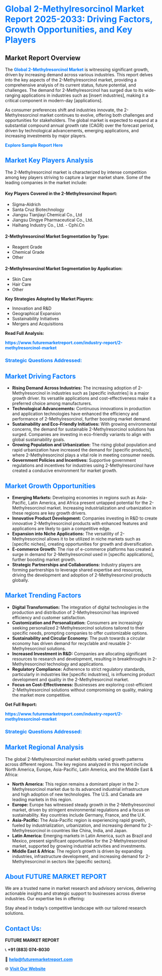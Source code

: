 <h1 style="color: #007BFF;">Global 2-Methylresorcinol Market Report 2025-2033: Driving Factors, Growth Opportunities, and Key Players</h1>

<section id="overview">
<h2>Market Report Overview</h2>
<p>The <a href="https://www.futuremarketreport.com/industry-report/2-methylresorcinol-market" style="color: #007BFF; text-decoration: none;"><strong>Global 2-Methylresorcinol Market</strong></a> is witnessing significant growth, driven by increasing demand across various industries. This report delves into the key aspects of the 2-Methylresorcinol market, providing a comprehensive analysis of its current status, future potential, and challenges. The demand for 2-Methylresorcinol has surged due to its wide-ranging applications in industries such as [insert industries], making it a critical component in modern-day [applications].</p>
<p>As consumer preferences shift and industries innovate, the 2-Methylresorcinol market continues to evolve, offering both challenges and opportunities for stakeholders. The global market is expected to expand at a substantial compound annual growth rate (CAGR) over the forecast period, driven by technological advancements, emerging applications, and increasing investments by major players.</p>
</section>

<section id="overview">
<p><a href="https://www.futuremarketreport.com/request-sample/reportId=30072" style="color: #007BFF; text-decoration: none;"><strong>Explore Sample Report Here</strong></a></p>
</section>

<section id="key-players">
<h2 style="color: #007BFF;">Market Key Players Analysis</h2>
<p>The 2-Methylresorcinol market is characterized by intense competition among key players striving to capture a larger market share. Some of the leading companies in the market include:</p>
<h4>Key Players Covered in the 2-Methylresorcinol Report:</h4>
<ul><li>Sigma-Aldrich</li><li>Santa Cruz Biotechnology</li><li>Jiangsu Tianjiayi Chemical Co., Ltd</li><li>Jiangsu Dingye Pharmaceutical Co., Ltd.</li><li>Haihang Industry Co., Ltd. - Cphi.Cn</li></ul>
<h4>2-Methylresorcinol Market Segmentation by Type:</h4>
<ul><li>Reagent Grade</li><li>Chemical Grade</li><li>Other</li></ul>

<h4>2-Methylresorcinol Market Segmentation by Application:</h4>
<ul><li>Skin Care</li><li>Hair Care</li><li>Other</li></ul>
<p><strong>Key Strategies Adopted by Market Players:</strong></p>
<ul>
<li>Innovation and R&D</li>
<li>Geographical Expansion</li>
<li>Sustainability Initiatives</li>
<li>Mergers and Acquisitions</li>
</ul>
</section>

<section>
<p><strong>Read Full Analysis: </strong></p><a href="https://www.futuremarketreport.com/industry-report/2-methylresorcinol-market" style="color: #007BFF; text-decoration: none;"><strong>https://www.futuremarketreport.com/industry-report/2-methylresorcinol-market</strong></a>
<h3 style="color: #007BFF;">Strategic Questions Addressed:</h3>
</section>

<section id="driving-factors">
<h2 style="color: #007BFF;">Market Driving Factors</h2>
<ul>
<li><strong>Rising Demand Across Industries:</strong> The increasing adoption of 2-Methylresorcinol in industries such as [specific industries] is a major growth driver. Its versatile applications and cost-effectiveness make it a preferred choice among manufacturers.</li>
<li><strong>Technological Advancements:</strong> Continuous innovations in production and application technologies have enhanced the efficiency and performance of 2-Methylresorcinol, further boosting market demand.</li>
<li><strong>Sustainability and Eco-Friendly Initiatives:</strong> With growing environmental concerns, the demand for sustainable 2-Methylresorcinol solutions has surged. Companies are investing in eco-friendly variants to align with global sustainability goals.</li>
<li><strong>Growing Population and Urbanization:</strong> The rising global population and rapid urbanization have increased the demand for [specific products], where 2-Methylresorcinol plays a vital role in meeting consumer needs.</li>
<li><strong>Government Policies and Incentives:</strong> Supportive government regulations and incentives for industries using 2-Methylresorcinol have created a conducive environment for market growth.</li>
</ul>
</section>

<section id="growth-opportunities">
<h2 style="color: #007BFF;">Market Growth Opportunities</h2>
<ul>
<li><strong>Emerging Markets:</strong> Developing economies in regions such as Asia-Pacific, Latin America, and Africa present untapped potential for the 2-Methylresorcinol market. Increasing industrialization and urbanization in these regions are key growth drivers.</li>
<li><strong>Innovative Product Development:</strong> Companies investing in R&D to create innovative 2-Methylresorcinol products with enhanced features and applications are likely to gain a competitive edge.</li>
<li><strong>Expansion into Niche Applications:</strong> The versatility of 2-Methylresorcinol allows it to be utilized in niche markets such as [specific niches], creating opportunities for growth and diversification.</li>
<li><strong>E-commerce Growth:</strong> The rise of e-commerce platforms has created a surge in demand for 2-Methylresorcinol used in [specific applications], further boosting market growth.</li>
<li><strong>Strategic Partnerships and Collaborations:</strong> Industry players are forming partnerships to leverage shared expertise and resources, driving the development and adoption of 2-Methylresorcinol products globally.</li>
</ul>
</section>

<section id="trending-factors">
<h2 style="color: #007BFF;">Market Trending Factors</h2>
<ul>
<li><strong>Digital Transformation:</strong> The integration of digital technologies in the production and distribution of 2-Methylresorcinol has improved efficiency and customer satisfaction.</li>
<li><strong>Customization and Personalization:</strong> Consumers are increasingly seeking personalized 2-Methylresorcinol solutions tailored to their specific needs, prompting companies to offer customizable options.</li>
<li><strong>Sustainability and Circular Economy:</strong> The push towards a circular economy has driven demand for recyclable and reusable 2-Methylresorcinol solutions.</li>
<li><strong>Increased Investment in R&D:</strong> Companies are allocating significant resources to research and development, resulting in breakthroughs in 2-Methylresorcinol technology and applications.</li>
<li><strong>Regulatory Compliance:</strong> Adherence to strict regulatory standards, particularly in industries like [specific industries], is influencing product development and quality in the 2-Methylresorcinol market.</li>
<li><strong>Focus on Cost-Effectiveness:</strong> Businesses are exploring cost-efficient 2-Methylresorcinol solutions without compromising on quality, making the market more competitive.</li>
</ul>
</section>

<section>
<p><strong>Get Full Report: </strong></p><a href="https://www.futuremarketreport.com/industry-report/2-methylresorcinol-market" style="color: #007BFF; text-decoration: none;"><strong>https://www.futuremarketreport.com/industry-report/2-methylresorcinol-market</strong></a>
<h3 style="color: #007BFF;">Strategic Questions Addressed:</h3>
</section>


<section id="regional-analysis">
<h2 style="color: #007BFF;">Market Regional Analysis</h2>
<p>The global 2-Methylresorcinol market exhibits varied growth patterns across different regions. The key regions analyzed in this report include North America, Europe, Asia-Pacific, Latin America, and the Middle East & Africa:</p>
<ul>
<li><strong>North America:</strong> This region remains a dominant player in the 2-Methylresorcinol market due to its advanced industrial infrastructure and high adoption of new technologies. The U.S. and Canada are leading markets in this region.</li>
<li><strong>Europe:</strong> Europe has witnessed steady growth in the 2-Methylresorcinol market, driven by stringent environmental regulations and a focus on sustainability. Key countries include Germany, France, and the U.K.</li>
<li><strong>Asia-Pacific:</strong> The Asia-Pacific region is experiencing rapid growth, fueled by industrialization, urbanization, and increasing demand for 2-Methylresorcinol in countries like China, India, and Japan.</li>
<li><strong>Latin America:</strong> Emerging markets in Latin America, such as Brazil and Mexico, present significant opportunities for the 2-Methylresorcinol market, supported by growing industrial activities and investments.</li>
<li><strong>Middle East & Africa:</strong> The region’s growth is driven by expanding industries, infrastructure development, and increasing demand for 2-Methylresorcinol in sectors like [specific sectors].</li>
</ul>
</section>

<footer>
<h2 style="color: #007BFF;">About FUTURE MARKET REPORT</h2>
<p>We are a trusted name in market research and advisory services, delivering actionable insights and strategic support to businesses across diverse industries. Our expertise lies in offering:</p>

<p>Stay ahead in today’s competitive landscape with our tailored research solutions.</p>

<h2 style="color: #007BFF;">Contact Us:</h2>
<p><strong>FUTURE MARKET REPORT</strong></p>
<p>📞 <strong>+91 (883) 074-8030</strong></p>
<p>📧 <strong><a href="mailto:help@futuremarketreport.com" style="color: #007BFF;">help@futuremarketreport.com</a></strong></p>
<p>🌐 <strong><a href="https://www.futuremarketreport.com/" style="color: #007BFF;">Visit Our Website</a></strong></p>
</footer>